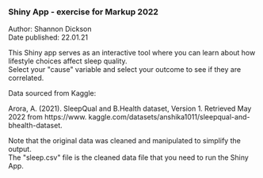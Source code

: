### Shiny App - exercise for Markup 2022 

Author: Shannon Dickson \
Date published: 22.01.21

This Shiny app serves as an interactive tool where you can learn about how lifestyle choices affect sleep quality. \
Select your "cause" variable and select your outcome to see if they are correlated. 

Data sourced from Kaggle: 

Arora, A. (2021). SleepQual and B.Health dataset, Version 1. Retrieved May 2022 from https://www.
kaggle.com/datasets/anshika1011/sleepqual-and-bhealth-dataset.

Note that the original data was cleaned and manipulated to simplify the output. \
The "sleep.csv" file is the cleaned data file that you need to run the Shiny App. 
